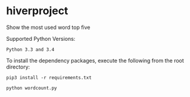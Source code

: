 # hiverproject
Show the most used word top five

Supported Python Versions:

```
Python 3.3 and 3.4
```
To install the dependency packages, execute the following from the root directory:

```
pip3 install -r requirements.txt

```

```
python wordcount.py
````
